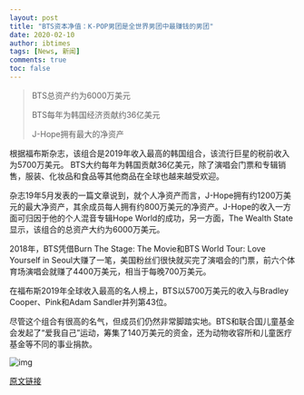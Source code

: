 ```yaml
---
layout: post
title: "BTS资本净值：K-POP男团是全世界男团中最赚钱的男团"
date: 2020-02-10
author: ibtimes
tags: [News, 新闻]
comments: true
toc: false
---
```


> BTS总资产约为6000万美元
>
> BTS每年为韩国经济贡献约36亿美元
>
> J-Hope拥有最大的净资产

根据福布斯杂志，该组合是2019年收入最高的韩国组合，该流行巨星的税前收入为5700万美元。
BTS大约每年为韩国贡献36亿美元，除了演唱会门票和专辑销售，服装、化妆品和食品等其他商品在全球也越来越受欢迎。

杂志19年5月发表的一篇文章说到，就个人净资产而言，J-Hope拥有约1200万美元的最大净资产，其余成员每人拥有约800万美元的净资产。J-Hope的收入一方面可归因于他的个人混音专辑Hope World的成功，另一方面，The Wealth State显示，该组合的总资产大约为6000万美元。

2018年，BTS凭借Burn The Stage: The Movie和BTS World Tour: Love Yourself in Seoul大赚了一笔，美国粉丝们很快就买完了演唱会的门票，前六个体育场演唱会就赚了4400万美元，相当于每晚700万美元。

在福布斯2019年全球收入最高的名人榜上，BTS以5700万美元的收入与Bradley Cooper、Pink和Adam Sandler并列第43位。

尽管这个组合有很高的名气，但成员们仍然非常脚踏实地。BTS和联合国儿童基金会发起了“爱我自己”运动，筹集了140万美元的资金，还为动物收容所和儿童医疗基金等不同的事业捐款。

![img](https://tva1.sinaimg.cn/large/00831rSTgy1gcku32mjpkj307704tweq.jpg) 

[原文链接](https://www.ibtimes.com/bts-net-worth-k-pop-group-highest-paid-boy-band-world-2919056?amp=1&__twitter_impression=true) 